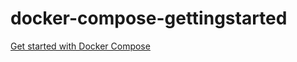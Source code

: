 
# docker-compose-gettingstarted

[Get started with Docker Compose](https://docs.docker.com/compose/gettingstarted/)
